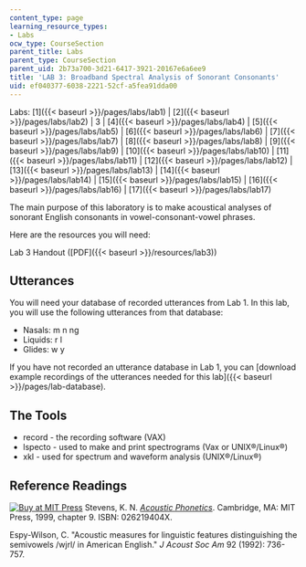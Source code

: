 ```yaml
---
content_type: page
learning_resource_types:
- Labs
ocw_type: CourseSection
parent_title: Labs
parent_type: CourseSection
parent_uid: 2b73a700-3d21-6417-3921-20167e6a6ee9
title: 'LAB 3: Broadband Spectral Analysis of Sonorant Consonants'
uid: ef040377-6038-2221-52cf-a5fea91dda00
---
```


Labs: [1]({{< baseurl >}}/pages/labs/lab1) | [2]({{< baseurl >}}/pages/labs/lab2) | 3 | [4]({{< baseurl >}}/pages/labs/lab4) | [5]({{< baseurl >}}/pages/labs/lab5) | [6]({{< baseurl >}}/pages/labs/lab6) | [7]({{< baseurl >}}/pages/labs/lab7) | [8]({{< baseurl >}}/pages/labs/lab8) | [9]({{< baseurl >}}/pages/labs/lab9) | [10]({{< baseurl >}}/pages/labs/lab10) | [11]({{< baseurl >}}/pages/labs/lab11) | [12]({{< baseurl >}}/pages/labs/lab12) | [13]({{< baseurl >}}/pages/labs/lab13) | [14]({{< baseurl >}}/pages/labs/lab14) | [15]({{< baseurl >}}/pages/labs/lab15) | [16]({{< baseurl >}}/pages/labs/lab16) | [17]({{< baseurl >}}/pages/labs/lab17)

The main purpose of this laboratory is to make acoustical analyses of sonorant English consonants in vowel-consonant-vowel phrases.

Here are the resources you will need:

Lab 3 Handout ([PDF]({{< baseurl >}}/resources/lab3))

Utterances
----------

You will need your database of recorded utterances from Lab 1. In this lab, you will use the following utterances from that database:

*   Nasals: m n ng
*   Liquids: r l
*   Glides: w y

If you have not recorded an utterance database in Lab 1, you can [download example recordings of the utterances needed for this lab]({{< baseurl >}}/pages/lab-database).

The Tools
---------

*   record - the recording software (VAX)
*   lspecto - used to make and print spectrograms (Vax or UNIX®/Linux®)
*   xkl - used for spectrum and waveform analysis (UNIX®/Linux®)

Reference Readings
------------------

[![Buy at MIT Press](/images/mp_logo.gif)](https://mitpress.mit.edu/books/acoustic-phonetics) Stevens, K. N. [_Acoustic Phonetics_](https://mitpress.mit.edu/books/acoustic-phonetics). Cambridge, MA: MIT Press, 1999, chapter 9. ISBN: 026219404X.

Espy-Wilson, C. "Acoustic measures for linguistic features distinguishing the semivowels /wjrl/ in American English." _J Acoust Soc Am_ 92 (1992): 736-757.